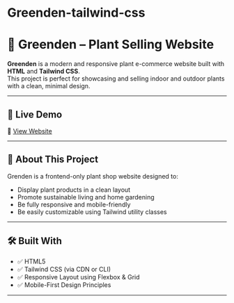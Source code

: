 # Greenden-tailwind-css
# 🌿 Greenden – Plant Selling Website

**Greenden** is a modern and responsive plant e-commerce website built with **HTML** and **Tailwind CSS**.  
This project is perfect for showcasing and selling indoor and outdoor plants with a clean, minimal design.

---

## 🔗 Live Demo

🌱 [View Website](https://your-live-link.com)

---

## 🧾 About This Project

Grenden is a frontend-only plant shop website designed to:

- Display plant products in a clean layout
- Promote sustainable living and home gardening
- Be fully responsive and mobile-friendly
- Be easily customizable using Tailwind utility classes

---

## 🛠️ Built With

- ✅ HTML5
- ✅ Tailwind CSS (via CDN or CLI)
- ✅ Responsive Layout using Flexbox & Grid
- ✅ Mobile-First Design Principles

---



